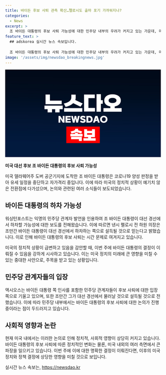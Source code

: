 ```yaml
---
title: 바이든 후보 사퇴 관측 확산…펠로시도 출마 포기 가까워지나?
categories:
  - News
excerpt: >
  조 바이든 대통령의 후보 사퇴 가능성에 대한 민주당 내부의 우려가 커지고 있는 가운데, 미국을 뒤흔들고 있는 이 소식에 관한 워싱턴포스트의 보도가 화제다. 델라웨어를 중심으로 벌어지고 있는 이야기는 앞으로의 미국 정치적 풍향을 결정짓을 만한 중대한 사건이 될 것으로 보인다. 현재까지의 조 바이든 대통령의 건강상 문제와 후보직 유지 가능성에 대한 논란은 앞으로의 일거리로 주목될만한 요인이 될 것으로 보인다.
feature_text: >
  ## adskorea 실시간 뉴스 속보입니다.

  조 바이든 대통령의 후보 사퇴 가능성에 대한 민주당 내부의 우려가 커지고 있는 가운데, 미국을 뒤흔들고 있는 이 소식에 관한 워싱턴포스트의 보도가 화제다. 델라웨어를 중심으로 벌어지고 있는 이야기는 앞으로의 미국 정치적 풍향을 결정짓을 만한 중대한 사건이 될 것으로 보인다. 현재까지의 조 바이든 대통령의 건강상 문제와 후보직 유지 가능성에 대한 논란은 앞으로의 일거리로 주목될만한 요인이 될 것으로 보인다.
image: '/assets/img/newsdao_breakingnews.jpg'
---
```


<p><img src="/assets/img/newsdao_breakingnews.jpg" alt="adskorea 속보" /></p>

<p><strong>미국 대선 후보 조 바이든 대통령의 후보 사퇴 가능성</strong></p>

<p data-ke-size="size16">미국 델라웨어주 도버 공군기지에 도착한 조 바이든 대통령은 코로나19 양성 판정을 받아 유세 일정을 중단하고 자가격리 중입니다. 이에 따라 미국의 정치적 상황이 예기치 않은 전환점에 다가섰으며, 논의와 관련된 여러 소식들이 보도되었습니다.</p>

<h2 data-ke-size="size26">바이든 대통령의 하차 가능성</h2>

<p data-ke-size="size16">워싱턴포스트는 익명의 민주당 관계자 발언을 인용하여 조 바이든 대통령이 대선 경선에서 하차할 가능성에 대한 보도를 전해왔습니다. 이에 따르면 낸시 펠로시 전 하원 의장은 조만간 바이든 대통령이 대선 경선에서 하차하는 쪽으로 설득될 것으로 믿는다고 밝혔습니다. 이로 인해 바이든 대통령의 후보 사퇴는 시간 문제로 여겨지고 있습니다.</p>

<p data-ke-size="size16">미국의 정치적 상황이 급변하고 있음을 감안할 때, 이번 주에 바이든 대통령의 결정이 이뤄질 수 있음을 강하게 시사하고 있습니다. 이는 미국 정치의 미래에 큰 영향을 미칠 수 있는 중대한 사안으로, 주목을 받고 있는 상황입니다.</p>

<h2 data-ke-size="size26">민주당 관계자들의 입장</h2>

<p data-ke-size="size16">액시오스는 바이든 대통령 쪽 인사를 포함한 민주당 관계자들이 후보 사퇴에 대한 입장 쪽으로 기울고 있으며, 또한 조만간 그가 대선 경선에서 물러날 것으로 설득될 것으로 전했습니다. 이에 따라 민주당 내부에서는 바이든 대통령의 후보 사퇴에 대한 논의가 진행 중이라는 점이 두드러지고 있습니다.</p>

<h2 data-ke-size="size26">사회적 영향과 논란</h2>

<p data-ke-size="size16">현재 미국 내에서는 이러한 논의로 인해 정치적, 사회적 영향이 상당히 커지고 있습니다. 바이든 대통령의 후보 사퇴에 따른 정치적인 변화는 물론, 미국 내외의 여러 측면에서 큰 파장을 일으키고 있습니다. 이번 주에 이에 대한 명확한 결정이 이뤄진다면, 이후의 미국 정치와 정책 결정에 상당한 영향을 미칠 것으로 보입니다.</p>
실시간 뉴스 속보는, <a href="https://newsdao.kr" rel="dofollow">https://newsdao.kr</a>


